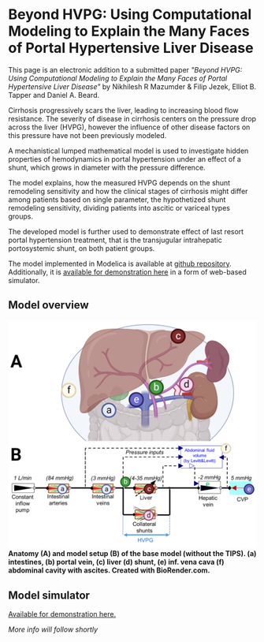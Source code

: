 # Beyond HVPG: Using Computational Modeling to Explain the Many Faces of Portal Hypertensive Liver Disease

This page is an electronic addition to a submitted paper *"Beyond HVPG: Using Computational Modeling to Explain the Many Faces of Portal Hypertensive Liver Disease"* by Nikhilesh R Mazumder & Filip Jezek, Elliot B. Tapper and  Daniel A. Beard.

Cirrhosis progressively scars the liver, leading to increasing blood flow resistance. The severity of disease in cirrhosis centers on the pressure drop across the liver (HVPG), however the influence of other disease factors on this pressure have not been previously modeled.

A mechanistical lumped mathematical model is used to investigate hidden properties of hemodynamics in portal hypertension under an effect of a shunt, which grows in diameter with the pressure difference. 

The model explains, how the measured HVPG depends on the shunt remodeling sensitivity and how the clinical stages of cirrhosis might differ among patients based on single parameter, the hypothetized shunt remodeling sensitivity, dividing patients into ascitic or variceal types groups.

The developed model is further used to demonstrate effect of last resort portal hypertension treatment, that is the transjugular intrahepatic portosystemic shunt, on both patient groups.

The model implemented in Modelica is available at [github repository](https://github.com/filip-jezek/Ascites/). Additionally, it is [available for demonstration here](/#ascites.md) in a form of web-based simulator.


## Model overview
![Figure1 - model overview](Figure1.png)
**Anatomy (A) and model setup (B) of the base model (without the TIPS). (a) intestines, (b) portal vein, (c) liver (d) shunt, (e) inf. vena cava (f) abdominal cavity with ascites. Created with BioRender.com.**

## Model simulator
[Available for demonstration here.](/#ascites.md)

*More info will follow shortly*

